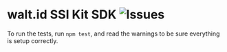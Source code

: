 # walt.id SSI Kit SDK <img alt="Issues" src="https://img.shields.io/badge/-Typescript-blue"/>

To run the tests, run `npm test`, and read the warnings to be sure everything is setup correctly.
